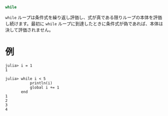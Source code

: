 ```julia
while
```

`while` ループは条件式を繰り返し評価し、式が真である限りループの本体を評価し続けます。最初に `while` ループに到達したときに条件式が偽であれば、本体は決して評価されません。

# 例

```jldoctest
julia> i = 1
1

julia> while i < 5
           println(i)
           global i += 1
       end
1
2
3
4
```
